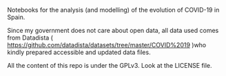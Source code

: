 Notebooks for the analysis (and modelling) of the evolution of COVID-19 in Spain.

Since my government does not care about open data, all data used comes from Datadista ( https://github.com/datadista/datasets/tree/master/COVID%2019 )who kindly prepared accessible and updated data files.

All the content of this repo is under the GPLv3. Look at the LICENSE file.
